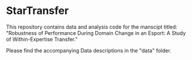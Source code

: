 # StarTransfer

This repository contains data and analysis code for the manscipt titled: "Robustness of Performance During Domain Change in an Esport: A Study of Within-Expertise Transfer."

Please find the accompanying Data descriptions in the "data" folder.
